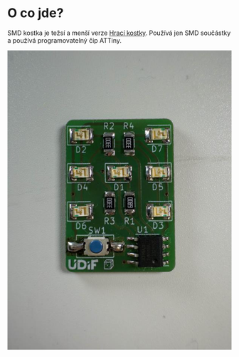 # O co jde?

SMD kostka je težsí a menší verze [Hrací kostky](/electronicDie). Používá jen SMD součástky a používá programovatelný čip ATTiny.

![Kostka](assets/final_front.jpg)

